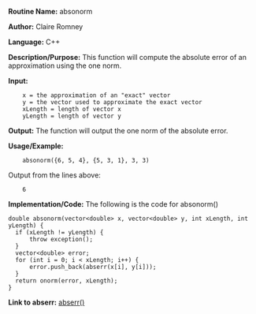**Routine Name:**       absonorm

**Author:** Claire Romney

**Language:** C++

**Description/Purpose:** This function will compute the absolute error of an approximation using the one norm.

**Input:** 
        
        x = the approximation of an "exact" vector
        y = the vector used to approximate the exact vector
        xLength = length of vector x
        yLength = length of vector y
        
**Output:** The function will output the one norm of the absolute error.

**Usage/Example:**

        absonorm({6, 5, 4}, {5, 3, 1}, 3, 3)
       
Output from the lines above:

        6
  
**Implementation/Code:** The following is the code for absonorm()

    double absonorm(vector<double> x, vector<double> y, int xLength, int yLength) {
	  if (xLength != yLength) {
		  throw exception();
	  }
	  vector<double> error;
	  for (int i = 0; i < xLength; i++) {
		  error.push_back(abserr(x[i], y[i]));
	  }
	  return onorm(error, xLength);
    }
    
**Link to abserr:**
  [abserr()](abserr.md)
